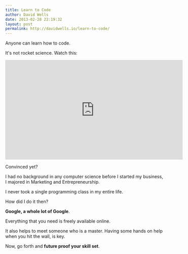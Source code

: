 ```yaml
---
title: Learn to Code
author: David Wells
date: 2013-02-28 22:19:32
layout: post
permalink: http://davidwells.io/learn-to-code/
---
```


Anyone can learn how to code.

It's not rocket science. Watch this:

<iframe width="560" height="315" src="https://www.youtube.com/embed/nKIu9yen5nc" frameborder="0" gesture="media" allow="encrypted-media" allowfullscreen></iframe>

Convinced yet?

I had no background in any computer science before I started my business, I majored in Marketing and Entrepreneurship.

I never took a single programming class in my entire life.

How did I do it then?

**Google, a whole lot of Google**.

Everything that you need is freely available online.

It also helps to meet someone who is a master. Having some hands on help when you hit the wall, is key.

Now, go forth and <strong>future proof your skill set</strong>.

